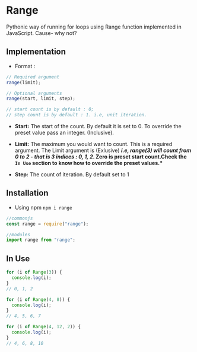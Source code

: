 # Range

Pythonic way of running for loops using Range function implemented in JavaScript. Cause- why not?

## Implementation

- Format :

```js
// Required argument
range(limit);

// Optional arguments
range(start, limit, step);

// start count is by default : 0;
// step count is by default : 1. i.e, unit iteration.
```

- **Start:** The start of the count. By default it is set to 0.
  To override the preset value pass an integer. (Inclusive).

- **Limit:** The maximum you would want to count. This is a required argument. The Limit argument is (Exlusive)
  **_i.e, range(3) will count from 0 to 2 - that is 3 indices : 0, 1, 2_. Zero is preset start count.Check the `In Use` section to know how to override the preset values.\***

- **Step:** The count of iteration. By default set to 1

## Installation

- Using npm
  `npm i range`

```js
//commonjs
const range = require("range");

//modules
import range from "range";
```

## In Use

```js
for (i of Range(3)) {
  console.log(i);
}
// 0, 1, 2
```

```js
for (i of Range(4, 8)) {
  console.log(i);
}
// 4, 5, 6, 7
```

```js
for (i of Range(4, 12, 2)) {
  console.log(i);
}
// 4, 6, 8, 10
```
